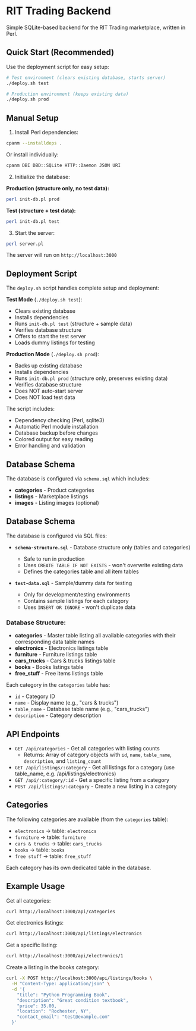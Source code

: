 # RIT Trading Backend

Simple SQLite-based backend for the RIT Trading marketplace, written in Perl.

## Quick Start (Recommended)

Use the deployment script for easy setup:

```bash
# Test environment (clears existing database, starts server)
./deploy.sh test

# Production environment (keeps existing data)
./deploy.sh prod
```

## Manual Setup

1. Install Perl dependencies:
```bash
cpanm --installdeps .
```

Or install individually:
```bash
cpanm DBI DBD::SQLite HTTP::Daemon JSON URI
```

2. Initialize the database:

**Production (structure only, no test data):**
```bash
perl init-db.pl prod
```

**Test (structure + test data):**
```bash
perl init-db.pl test
```

3. Start the server:
```bash
perl server.pl
```

The server will run on `http://localhost:3000`

## Deployment Script

The `deploy.sh` script handles complete setup and deployment:

**Test Mode** (`./deploy.sh test`):
- Clears existing database
- Installs dependencies
- Runs `init-db.pl test` (structure + sample data)
- Verifies database structure
- Offers to start the test server
- Loads dummy listings for testing

**Production Mode** (`./deploy.sh prod`):
- Backs up existing database
- Installs dependencies
- Runs `init-db.pl prod` (structure only, preserves existing data)
- Verifies database structure
- Does NOT auto-start server
- Does NOT load test data

The script includes:
- Dependency checking (Perl, sqlite3)
- Automatic Perl module installation
- Database backup before changes
- Colored output for easy reading
- Error handling and validation


## Database Schema

The database is configured via `schema.sql` which includes:

- **categories** - Product categories
- **listings** - Marketplace listings
- **images** - Listing images (optional)

## Database Schema

The database is configured via SQL files:

- **`schema-structure.sql`** - Database structure only (tables and categories)
  - Safe to run in production
  - Uses `CREATE TABLE IF NOT EXISTS` - won't overwrite existing data
  - Defines the categories table and all item tables
  
- **`test-data.sql`** - Sample/dummy data for testing
  - Only for development/testing environments
  - Contains sample listings for each category
  - Uses `INSERT OR IGNORE` - won't duplicate data

### Database Structure:

- **categories** - Master table listing all available categories with their corresponding data table names
- **electronics** - Electronics listings table
- **furniture** - Furniture listings table
- **cars_trucks** - Cars & trucks listings table
- **books** - Books listings table
- **free_stuff** - Free items listings table

Each category in the `categories` table has:
- `id` - Category ID
- `name` - Display name (e.g., "cars & trucks")
- `table_name` - Database table name (e.g., "cars_trucks")
- `description` - Category description

## API Endpoints

- `GET /api/categories` - Get all categories with listing counts
  - Returns: Array of category objects with `id`, `name`, `table_name`, `description`, and `listing_count`
- `GET /api/listings/:category` - Get all listings for a category (use table_name, e.g. /api/listings/electronics)
- `GET /api/:category/:id` - Get a specific listing from a category
- `POST /api/listings/:category` - Create a new listing in a category

## Categories

The following categories are available (from the `categories` table):
- `electronics` → table: `electronics`
- `furniture` → table: `furniture`
- `cars & trucks` → table: `cars_trucks`
- `books` → table: `books`
- `free stuff` → table: `free_stuff`

Each category has its own dedicated table in the database.

## Example Usage

Get all categories:
```bash
curl http://localhost:3000/api/categories
```

Get electronics listings:
```bash
curl http://localhost:3000/api/listings/electronics
```

Get a specific listing:
```bash
curl http://localhost:3000/api/electronics/1
```

Create a listing in the books category:
```bash
curl -X POST http://localhost:3000/api/listings/books \
  -H "Content-Type: application/json" \
  -d '{
    "title": "Python Programming Book",
    "description": "Great condition textbook",
    "price": 35.00,
    "location": "Rochester, NY",
    "contact_email": "test@example.com"
  }'
```
